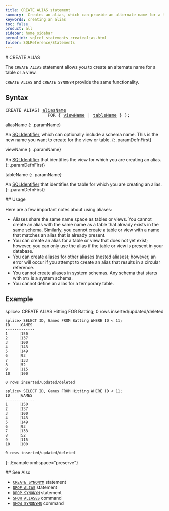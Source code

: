 ```yaml
---
title: CREATE ALIAS statement
summary:  Creates an alias, which can provide an alternate name for a table or a view.
keywords: creating an alias
toc: false
product: all
sidebar: home_sidebar
permalink: sqlref_statements_createalias.html
folder: SQLReference/Statements
---
```

<section>
<div class="TopicContent" data-swiftype-index="true" markdown="1">
# CREATE ALIAS

The `CREATE ALIAS` statement allows you to create an alternate name
for a table or a view.

<p class="noteIcon"><code>CREATE ALIAS</code> and <code>CREATE SYNONYM</code> provide the same functionality.</p>

## Syntax

<div class="fcnWrapperWide"><pre class="FcnSyntax">
CREATE ALIAS( <a href="sqlref_identifiers_types.html#AliasName">aliasName</a>
                FOR { <a href="sqlref_identifiers_types.html#ViewName">viewName</a> | <a href="sqlref_identifiers_types.html#TableName">tableName</a> } );</pre>

</div>
<div class="paramList" markdown="1">
aliasName
{: .paramName}

An [SQLIdentifier](sqlref_identifiers_intro.html), which can optionally
include a schema name. This is the new name you want to create for the
view or table.
{: .paramDefnFirst}

viewName
{: .paramName}

An [SQLIdentifier](sqlref_identifiers_intro.html) that identifies the
view for which you are creating an alias.
{: .paramDefnFirst}

tableName
{: .paramName}

An [SQLIdentifier](sqlref_identifiers_intro.html) that identifies the
table for which you are creating an alias.
{: .paramDefnFirst}

</div>
## Usage

Here are a few important notes about using aliases:

* Aliases share the same name space as tables or views. You cannot
  create an alias with the same name as a table that already exists in
  the same schema. Similarly, you cannot create a table or view with a
  name that matches an alias that is already present.
* You can create an alias for a table or view that does not yet exist;
  however, you can only use the alias if the table or view is present
  in your database.
* You can create aliases for other aliases (nested aliases); however,
  an error will occur if you attempt to create an alias that results in
  a circular reference.
* You cannot create aliases in system schemas. Any schema that starts
  with `SYS` is a system schema.
* You cannot define an alias for a temporary table.

## Example

<div class="preWrapper" markdown="1">
    splice> CREATE ALIAS Hitting FOR Batting;
    0 rows inserted/updated/deleted

    splice> SELECT ID, Games FROM Batting WHERE ID < 11;
    ID    |GAMES
    -------------
    1     |150
    2     |137
    3     |100
    4     |143
    5     |149
    6     |93
    7     |133
    8     |52
    9     |115
    10    |100

    0 rows inserted/updated/deleted

    splice> SELECT ID, Games FROM Hitting WHERE ID < 11;
    ID    |GAMES
    -------------
    1     |150
    2     |137
    3     |100
    4     |143
    5     |149
    6     |93
    7     |133
    8     |52
    9     |115
    10    |100

    0 rows inserted/updated/deleted
{: .Example xml:space="preserve"}

</div>
## See Also

* [`CREATE SYNONYM`](sqlref_statements_createsynonym.html) statement
* [`DROP ALIAS`](sqlref_statements_dropalias.html) statement
* [`DROP SYNONYM`](sqlref_statements_dropsynonym.html) statement
* [`SHOW ALIASES`](cmdlineref_showaliases.html) command
* [`SHOW SYNONYMS`](cmdlineref_showsynonyms.html) command

</div>
</section>
